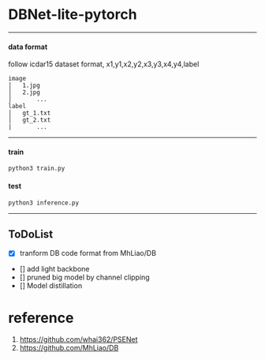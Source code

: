 # DBNet-lite-pytorch


***

#### data format
follow icdar15 dataset format, x1,y1,x2,y2,x3,y3,x4,y4,label
```
image
│   1.jpg
│   2.jpg   
│		...
label
│   gt_1.txt
│   gt_2.txt
|		...
```


***


#### train 


```
python3 train.py 
```

#### test

```
python3 inference.py
```

***

## ToDoList
- [x] tranform DB code format from MhLiao/DB
- [] add light backbone
- [] pruned big model by channel clipping
- [] Model distillation




# reference

 1. https://github.com/whai362/PSENet
 2. https://github.com/MhLiao/DB


